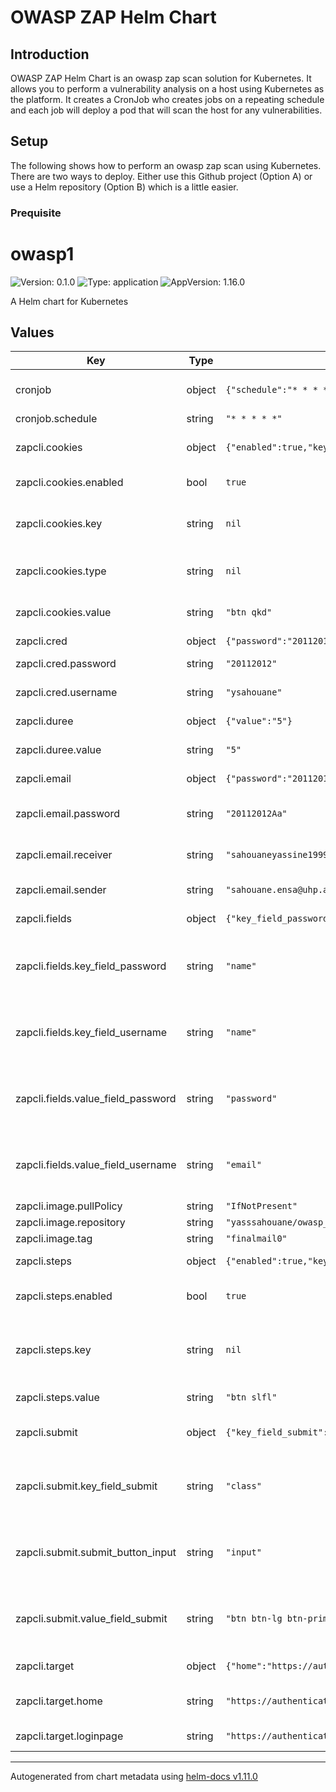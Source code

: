 # OWASP ZAP Helm Chart

## Introduction

OWASP ZAP Helm Chart is an owasp zap scan solution for Kubernetes. It allows you to perform a vulnerability analysis on a host using Kubernetes as the platform. It creates a CronJob who creates jobs on a repeating schedule and each job will deploy a pod that will scan the host for any vulnerabilities.

## Setup

The following shows how to perform an owasp zap scan using Kubernetes. There are two ways to deploy. Either use this Github project (Option A) or use a Helm repository (Option B) which is a little easier.


### Prequisite



# owasp1

![Version: 0.1.0](https://img.shields.io/badge/Version-0.1.0-informational?style=flat-square) ![Type: application](https://img.shields.io/badge/Type-application-informational?style=flat-square) ![AppVersion: 1.16.0](https://img.shields.io/badge/AppVersion-1.16.0-informational?style=flat-square)

A Helm chart for Kubernetes

## Values

| Key | Type | Default | Description |
|-----|------|---------|-------------|
| cronjob | object | `{"schedule":"* * * * *"}` | To schedule ou scan to run in a spesific time . |
| cronjob.schedule | string | `"* * * * *"` | The Cron value . |
| zapcli.cookies | object | `{"enabled":true,"key":null,"type":null,"value":"btn qkd"}` | To pass the cookies poop up if there is in our Login Page |
| zapcli.cookies.enabled | bool | `true` | enabled : if the login page have a pop up |
| zapcli.cookies.key | string | `nil` | key : get the button/input by ? < type value,id,name.. = value / > |
| zapcli.cookies.type | string | `nil` | type : to pass the pop up by < button,input key = value / > |
| zapcli.cookies.value | string | `"btn qkd"` | value : value of the key ? < type key = value / > |
| zapcli.cred | object | `{"password":"20112012","username":"ysahouane"}` | Login Credentials |
| zapcli.cred.password | string | `"20112012"` | pass : Password of the login page |
| zapcli.cred.username | string | `"ysahouane"` | user : Username of the login page |
| zapcli.duree | object | `{"value":"5"}` | Set A Max time for our scan  |
| zapcli.duree.value | string | `"5"` | Value of the Max time for our scan |
| zapcli.email | object | `{"password":"20112012Aa","receiver":"sahouaneyassine1999@gmail.com","sender":"sahouane.ensa@uhp.ac.ma"}` | Send Report as an Email |
| zapcli.email.password | string | `"20112012Aa"` | password : The password of SMTP server mail |
| zapcli.email.receiver | string | `"sahouaneyassine1999@gmail.com"` | receiver : The mail receiver of the Report |
| zapcli.email.sender | string | `"sahouane.ensa@uhp.ac.ma"` | sender : The SMTP User server mail |
| zapcli.fields | object | `{"key_field_password":"name","key_field_username":"name","value_field_password":"password","value_field_username":"email"}` | Get Fields of the Login page |
| zapcli.fields.key_field_password | string | `"name"` | key_field_password : < input key_field_password = value_field_password / > |
| zapcli.fields.key_field_username | string | `"name"` | key_field_username : < input key_field_username = value_field_username / >  |
| zapcli.fields.value_field_password | string | `"password"` | value_field_password : < input key_field_password = value_field_password / > |
| zapcli.fields.value_field_username | string | `"email"` | value_field_username : < input key_field_username = value_field_username / > |
| zapcli.image.pullPolicy | string | `"IfNotPresent"` | pullPolicy |
| zapcli.image.repository | string | `"yasssahouane/owasp_test"` | Repository  |
| zapcli.image.tag | string | `"finalmail0"` | Tag |
| zapcli.steps | object | `{"enabled":true,"key":null,"value":"btn slfl"}` | If the login page have 2-step login |
| zapcli.steps.enabled | bool | `true` | enabled : true/fasle if the login have 2 steps . |
| zapcli.steps.key | string | `nil` | key : get the button/input of the first page by ? < type  value,id,name.. = value / > . |
| zapcli.steps.value | string | `"btn slfl"` | value : < type key = value / >. |
| zapcli.submit | object | `{"key_field_submit":"class","submit_button_input":"input","value_field_submit":"btn btn-lg btn-primary float-right"}` | Get the Button to submit the form and log in |
| zapcli.submit.key_field_submit | string | `"class"` | key_field_submit : < button,input  key_field_submit = value_field_submit / > |
| zapcli.submit.submit_button_input | string | `"input"` | submit_button_input : < button,input key_field_submit = value_field_submit / > |
| zapcli.submit.value_field_submit | string | `"btn btn-lg btn-primary float-right"` | value_field_submit : < button,input  key_field_submit = value_field_submit / > |
| zapcli.target | object | `{"home":"https://authenticationtest.com/","loginpage":"https://authenticationtest.com/simpleFormAuth/"}` | information about The Target. |
| zapcli.target.home | string | `"https://authenticationtest.com/"` | home : URL of the Home page of website |
| zapcli.target.loginpage | string | `"https://authenticationtest.com/simpleFormAuth/"` | loginpage : URL of the Login page |

----------------------------------------------
Autogenerated from chart metadata using [helm-docs v1.11.0](https://github.com/norwoodj/helm-docs/releases/v1.11.0)
